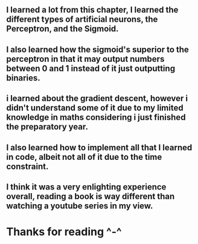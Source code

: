 I learned a lot from this chapter, I learned the different types of artificial neurons, the Perceptron, and the Sigmoid.
--
I also learned how the sigmoid's superior to the perceptron in that it may output numbers between 0 and 1 instead of it just outputting binaries.
--
i learned about the gradient descent, however i didn't understand some of it due to my limited knowledge in maths considering i just finished the preparatory year.
--
I also learned how to implement all that I learned in code, albeit not all of it due to the time constraint.
--
I think it was a very enlighting experience overall, reading a book is way different than watching a youtube series in my view.
--
# Thanks for reading ^-^
